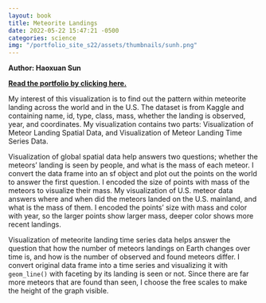 ```yaml
---
layout: book
title: Meteorite Landings
date: 2022-05-22 15:47:21 -0500
categories: science
img: "/portfolio_site_s22/assets/thumbnails/sunh.png"
---
```


<b>Author: Haoxuan Sun</b>

<b><a href="https://data-viz.it.wisc.edu/content/0fbc8d7a-6d69-49df-80ab-4f9a4f96cb69">Read the portfolio by clicking here.</a></b>

My interest of this visualization is to find out the pattern within
meteorite landing across the world and in the U.S. The dataset is from Kaggle
and containing name, id, type, class, mass, whether the landing is observed,
year, and coordinates. My visualization contains two parts: Visualization of
Meteor Landing Spatial Data, and Visualization of Meteor Landing Time Series
Data.

Visualization of global spatial data help answers two questions; whether the
meteors’ landing is seen by people, and what is the mass of each meteor. I
convert the data frame into an sf object and plot out the points on the world to
answer the first question. I encoded the size of points with mass of the meteors
to visualize their mass. My visualization of U.S. meteor data answers where and
when did the meteors landed on the U.S. mainland, and what is the mass of them.
I encoded the points’ size with mass and color with year, so the larger points
show larger mass, deeper color shows more recent landings.

Visualization of meteorite landing time series data helps answer the question
that how the number of meteors landings on Earth changes over time is, and how
is the number of observed and found meteors differ. I convert original data
frame into a time series and visualizing it with `geom_line()` with faceting by
its landing is seen or not. Since there are far more meteors that are found than
seen, I choose the free scales to make the height of the graph visible.

[jekyll-docs]: https://jekyllrb.com/docs/home
[jekyll-gh]:   https://github.com/jekyll/jekyll
[jekyll-talk]: https://talk.jekyllrb.com/
